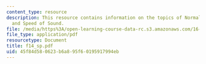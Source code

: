 ```yaml
---
content_type: resource
description: This resource contains information on the topics of Normal Shock Waves
  and Speed of Sound.
file: /media/https%3A/open-learning-course-data-rc.s3.amazonaws.com/16-01-unified-engineering-i-ii-iii-iv-fall-2005-spring-2006/45f84d580623b6a895f60195917994eb_f14_sp.pdf
file_type: application/pdf
resourcetype: Document
title: f14_sp.pdf
uid: 45f84d58-0623-b6a8-95f6-0195917994eb
---
```


